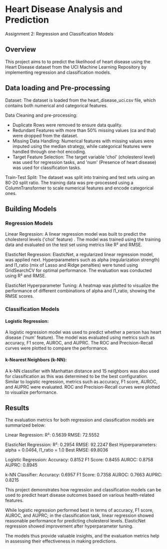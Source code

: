 # Heart Disease Analysis and Prediction
Assignment 2: Regression and Classification Models

## Overview
This project aims to to predict the likelihood of heart disease using the Heart Disease dataset from the UCI Machine Learning Repository by implementing regression and classification models.

## Data loading and Pre-processing
Dataset: The dataset is loaded from the heart_disease_uci.csv file, which contains both numerical and categorical features.

Data Cleaning and pre-processing: 
- Duplicate Rows were removed to ensure data quality.
- Redundant Features with more than 50% missing values (ca and thal) were dropped from the dataset.
- Missing Data Handling: Numerical features with missing values were imputed using the median strategy, while categorical features were handled through one-hot encoding.
- Target Feature Selection: The target variable 'chol' (cholesterol level) was used for regression tasks, and 'num' (Presence of heart disease) was used for classification tasks.

Train-Test Split: The dataset was split into training and test sets using an 80-20 split ratio. The training data was pre-processed using a ColumnTransformer to scale numerical features and encode categorical ones.


## Building Models
### Regression Models
Linear Regression: A linear regression model was built to predict the cholesterol levels ('chol' feature) . The model was trained using the training data and evaluated on the test set using metrics like R² and RMSE.
    
ElasticNet Regression: ElasticNet, a regularized linear regression model, was applied next. Hyperparameters such as alpha (regularization strength) and l1_ratio (mix of Lasso and Ridge penalties) were tuned using GridSearchCV for optimal performance. The evaluation was conducted using R² and RMSE.
    
ElasticNet Hyperparameter Tuning: A heatmap was plotted to visualize the performance of different combinations of alpha and l1_ratio, showing the RMSE scores.

### Classification Models
#### Logistic Regression: 
A logistic regression model was used to predict whether a person has heart disease ('num' feature). The model was evaluated using metrics such as accuracy, F1 score, AUROC, and AUPRC. The ROC and Precision-Recall curves were plotted to compare the performance.

#### k-Nearest Neighbors (k-NN): 
A k-NN classifier with Manhattan distance and 15 neighbors was also used for classification as this was determined to be the best configuration. Similar to logistic regression, metrics such as accuracy, F1 score, AUROC, and AUPRC were evaluated. ROC and Precision-Recall curves were plotted to visualize performance.

## Results
The evaluation metrics for both regression and classification models are summarized below:

Linear Regression:
R²: 0.5639
RMSE: 72.5552

ElasticNet Regression:
R²: 0.2954
RMSE: 92.2247
Best Hyperparameters: alpha = 0.0464, l1_ratio = 1.0
Best RMSE: 69.8036

Logistic Regression:
    Accuracy: 0.8152
    F1 Score: 0.8455
    AUROC: 0.8758
    AUPRC: 0.8945

k-NN Classifier:
    Accuracy: 0.6957
    F1 Score: 0.7358
    AUROC: 0.7663
    AUPRC: 0.8215

This project demonstrates how regression and classification models can be used to predict heart disease outcomes based on various health-related features. 

While logistic regression performed best in terms of accuracy, F1 score, AUROC, and AUPRC; in the classification task, linear regression showed reasonable performance for predicting cholesterol levels. ElasticNet regression showed improvement after hyperparameter tuning. 

The models thus provide valuable insights, and the evaluation metrics help in assessing their effectiveness in making predictions.
